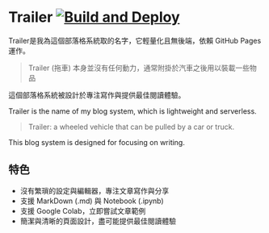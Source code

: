# Trailer [![Build and Deploy](https://github.com/p208p2002/blog/actions/workflows/main.yml/badge.svg)](https://github.com/p208p2002/blog/actions/workflows/main.yml)

Trailer是我為這個部落格系統取的名字，它輕量化且無後端，依賴 GitHub Pages 運作。
> Trailer (拖車) 本身並沒有任何動力，通常附掛於汽車之後用以裝載一些物品

這個部落格系統被設計於專注寫作與提供最佳閱讀體驗。

Trailer is the name of my blog system, which is lightweight and serverless.
> Trailer: a wheeled vehicle that can be pulled by a car or truck.

This blog system is designed for focusing on writing.

## 特色
- 沒有繁瑣的設定與編輯器，專注文章寫作與分享
- 支援 MarkDown (.md) 與 Notebook (.ipynb)
- 支援 Google Colab，立即嘗試文章範例
- 簡潔與清晰的頁面設計，盡可能提供最佳閱讀體驗
